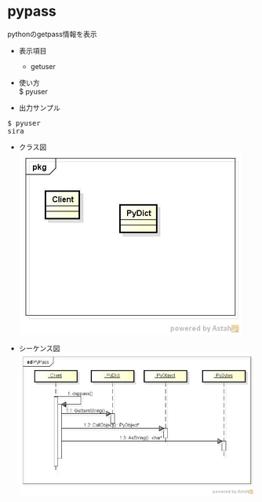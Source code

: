 pypass
======
pythonのgetpass情報を表示

* 表示項目
  - getuser
  
* 使い方  
$ pyuser

* 出力サンプル  

<pre>
$ pyuser
sira
</pre>

* クラス図  
![pypass](images/pkgPyPass.jpg)

* シーケンス図  
![pypass](images/sdPyPass.jpg)

